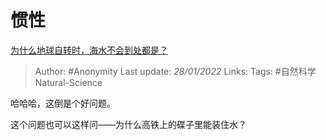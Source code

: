 # 惯性
[为什么地球自转时，海水不会到处都是？](https://www.zhihu.com/question/322021024/answer/675674435)

> Author: #Anonymity 
Last update: *28/01/2022* 
Links: 
Tags: #自然科学Natural-Science 

哈哈哈，这倒是个好问题。

这个问题也可以这样问——为什么高铁上的碟子里能装住水？